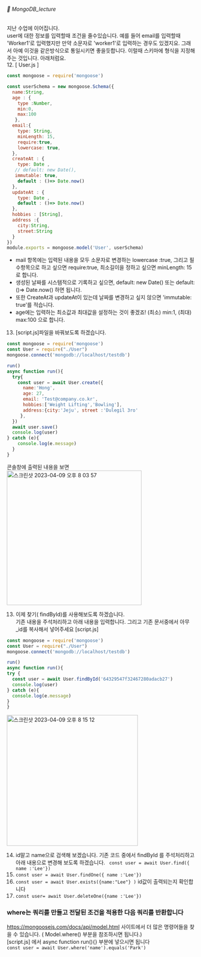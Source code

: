 ###### :cactus:  MongoDB_lecture

지난 수업에 이어집니다.  
user에 대한 정보를 입력할때 조건을 줄수있습니다. 예를 들어 email를 입력할때 'Worker1'로 입력했지만 만약 소문자로 'worker1'로 입력하는 경우도 있겠지요. 그래서 아예 이것을 같은방식으로 통일시키면 좋을듯합니다. 이럴때 스키마에 형식을 지정해주는 것입니다. 아래처럼요.   
12. [ User.js ]
``` js
const mongoose = require('mongoose')

const userSchema = new mongoose.Schema({
  name:String,
  age : {
    type :Number,
    min:0,
    max:100
   },
  email:{
    type: String,
    minLength: 15,
    require:true,
    lowercase: true,
  },
  createAt : {  
    type: Date ,
   // default: new Date(),
   immutable: true,
    default : ()=> Date.now()
  },
  updateAt : {  
    type: Date ,
    default : ()=> Date.now()
  },
  hobbies : [String],
  address :{
    city:String,
    street:String
  }
})
module.exports = mongoose.model('User', userSchema) 
```    
- mail 항목에는 입력된 내용을 모두 소문자로 변경하는 lowercase :true,  그리고 필수항목으로 하고 싶으면 require:true, 최소길이을 정하고 싶으면 minLength: 15로 합니다.
- 생성된 날짜를 시스템적으로 기록하고 싶으면, default: new Date() 또는 default: ()=> Date.now() 하면 됩니다. 
- 또한 CreateAt과 updateAt이 있는데 날짜를 변경하고 싶지 않으면 'immutable: true'를 적습니다.
- age에는 입력하는 최소값과 최대값을 설정하는 것이 좋겠죠! (최소) min:1, (최대) max:100 으로 합니다. 

13. [script.js]파일을 바꿔보도록 하겠습니다. 
```js
const mongoose = require('mongoose')
const User = require("./User")
mongoose.connect('mongodb://localhost/testdb')

run()
async function run(){
  try{
    const user = await User.create({
      name:'Hong', 
      age: 27,
      email: 'Test@company.co.kr',
      hobbies:['Weight Lifting','Bowling'],
      address:{city:'Jeju', street :'Dulegil 3ro'
     },
  })
  await user.save()
  console.log(user)
} catch (e){
    console.log(e.message)
  }
}  
```     
콘솔창에 출력된 내용을 보면   
<img width="360" alt="스크린샷 2023-04-09 오후 8 03 57" src="https://user-images.githubusercontent.com/48478079/230768831-4c26d19c-081b-4ec0-965f-7b7f2c99f5ee.png">

13. 이제 찾기( findById)를 사용해보도록 하겠습니다.    
기존 내용을 주석처리하고 아래 내용을 입력합니다. 그리고 기존 문서중에서 아무 _id를 복사해서 넣어주세요 
[script.js]   
```js
const mongoose = require('mongoose')
const User = require("./User")
mongoose.connect('mongodb://localhost/testdb')

run()
async function run(){
try {
  const user = await User.findById('64329547f32467280adacb27')
  console.log(user)
} catch (e){
  console.log(e.message)
}
}
```    
<img width="350" alt="스크린샷 2023-04-09 오후 8 15 12" src="https://user-images.githubusercontent.com/48478079/230769319-6748d48f-356a-4635-bad9-8be9ee42f2d1.png">

14. id말고 name으로 검색해 보겠습니다.
기존 코드 중에서 findById 를 주석처리하고 아래 내용으로 변경해 보도록 하겠습니다. 
```  const user = await User.find({ name :'Lee'})  ``` 
15. ``` const user = await User.findOne({ name :'Lee'}) ```   
16. ``` const user = await User.exists({name:"Lee"} ) ``` id값이 출력되는지 확인합니다 
17. ```const user= await User.deleteOne({name :'Lee'}) ```   

### where는 쿼리를 만들고 전달된 조건을 적용한 다음 쿼리를 반환합니다
https://mongoosejs.com/docs/api/model.html 사이트에서 더 많은 명령어들을 찾을 수 있습니다.
( Model.where() 부분을 참조하시면 됩니다.)     
[script.js] 에서 async function run(){} 부분에 넣으시면 됩니다   
``` const user = await User.where('name').equals('Park') ```


